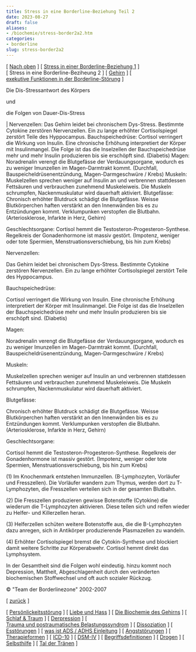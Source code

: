 ```yaml
---
title: Stress in eine Borderline-Beziehung Teil 2
date: 2023-08-27
draft: false
aliases:
- /biochemie/stress-border2a2.htm
categories:
- borderline
slug: stress-border2a2
---
```



[ [Nach oben](biochemie.htm) ] [ [Stress in einer Borderline-Beziehung 1](stress-border1a1.htm) ] [ Stress in eine Borderline-Beziheung 2 ] [ [Gehirn](../gehirn/gehirn.htm) ] [ [exekutive Funktionen in der Borderline-Störung](../bord/exekutive_funktionen.htm) ]

Die Dis-Stressantwort des Körpers

und

die Folgen von Dauer-Dis-Stress

| Nervenzellen: Das Gehirn leidet bei chronischem Dys-Stress. Bestimmte Cytokine
        zerstören Nervenzellen. Ein zu lange erhöhter Cortisolspiegel
        zerstört Teile des Hyppocampus. Bauchspeichedrüse: Cortisol verringert die Wirkung von Insulin. Eine
        chronische Erhöhung interpretiert der Körper mit Insulinmangel. Die
        Folge ist das die Inselzellen der Bauchspeichedrüse mehr und mehr
        Insulin produzieren bis sie erschöpft sind. (Diabetis) Magen: Noradrenalin verengt die Blutgefässe der
        Verdauungsorgane, wodurch es zu weniger Imunzellen im Magen-Darmtrakt
        kommt. (Durchfall, Bauspeicheldrüsenentzündung, Magen-Darmgeschwüre /
        Krebs) Muskeln: Muskelzellen sprechen weniger auf Insulin an und
        verbrennen stattdessen Fettsäuren und verbrauchen zunehmend
        Muskeleiweis. Die Muskeln schrumpfen, Nackenmuskulatur wird dauerhaft
        aktiviert. Blutgefässe: Chronisch erhöhter Blutdruck schädigt die
        Blutgefässe. Weisse Blutkörperchen haften verstärkt an den
        Innenwänden bis es zu Entzündungen kommt. Verklumpunken verstopfen die
        Blutbahn. (Arteriosklerose, Infarkte in Herz, Gehirn)

Geschlechtsorgane: Cortisol hemmt die Testosteron-Progesteron-Synthese.
        Regelkreis der Gonadenhormone ist massiv gestört. (Impotenz, weniger
        oder tote Spermien, Menstruationsverschiebung, bis hin zum Krebs)

Nervenzellen:

Das Gehirn leidet bei chronischem Dys-Stress. Bestimmte Cytokine
        zerstören Nervenzellen. Ein zu lange erhöhter Cortisolspiegel
        zerstört Teile des Hyppocampus.

Bauchspeichedrüse:

Cortisol verringert die Wirkung von Insulin. Eine
        chronische Erhöhung interpretiert der Körper mit Insulinmangel. Die
        Folge ist das die Inselzellen der Bauchspeichedrüse mehr und mehr
        Insulin produzieren bis sie erschöpft sind. (Diabetis)

Magen:

Noradrenalin verengt die Blutgefässe der
        Verdauungsorgane, wodurch es zu weniger Imunzellen im Magen-Darmtrakt
        kommt. (Durchfall, Bauspeicheldrüsenentzündung, Magen-Darmgeschwüre /
        Krebs)

Muskeln:

Muskelzellen sprechen weniger auf Insulin an und
        verbrennen stattdessen Fettsäuren und verbrauchen zunehmend
        Muskeleiweis. Die Muskeln schrumpfen, Nackenmuskulatur wird dauerhaft
        aktiviert.

Blutgefässe:

Chronisch erhöhter Blutdruck schädigt die
        Blutgefässe. Weisse Blutkörperchen haften verstärkt an den
        Innenwänden bis es zu Entzündungen kommt. Verklumpunken verstopfen die
        Blutbahn. (Arteriosklerose, Infarkte in Herz, Gehirn)

Geschlechtsorgane:

Cortisol hemmt die Testosteron-Progesteron-Synthese.
        Regelkreis der Gonadenhormone ist massiv gestört. (Impotenz, weniger
        oder tote Spermien, Menstruationsverschiebung, bis hin zum Krebs)

(1) Im
Knochenmark entstehen Immunzellen. (B-Lymphozyten, Vorläufer und Fresszellen).
Die Vorläufer wandern zum Thymus, werden dort zu T-Lymphozyten, die Fresszellen
verteilen sich in der gesamten Blutbahn.

(2) Die Fresszellen produzieren
gewisse Botenstoffe (Cytokine) die wiederum die T-Lymphozyten aktivieren. Diese
teilen sich und reifen wieder zu Helfer- und Killerzellen heran.

(3) Helferzellen schüten
weitere Botenstoffe aus, die die B-Lymphozyten dazu anregen, sich in Antikörper
produzierende Plasmazellen zu wandeln.

(4) Erhöhter
Cortisolspiegel bremst die Cytokin-Synthese und blockiert damit weitere Schritte
zur Körperabwehr. Cortisol hemmt direkt das Lymphsystem.

In der Gesamtheit sind die Folgen wohl eindeutig. hinzu kommt
noch Depression, Mattheit, Abgeschlagenheit durch den veränderten biochemischen
Stoffwechsel und oft auch sozialer Rückzug.

©
"Team der Borderlinezone" 2002-2007

[ [zurück](https://blz.borderliner.ch/biochemie/biochemie.htm#BL-Stress) ]

[ [Persönlickeitsstörung](../persstoerung/persstoerung1.html) ] [ [Liebe und Hass](../definition/liebe1.htm) ] [ [Die Biochemie des Gehirns](biochemie.htm) ] [ [Schlaf & Traum](../schlaf/traum.htm) ] [ [Derpression](../depression/depri.html) ] [ [Trauma und postraumatisches Belastungssyndrom](../trauma/trauma.htm) ] [ [Dissoziation](../disso/dissoziation.htm) ] [ [Esstörungen](../ess/esst1.html) ] [ [was ist ADS / ADHS Einleitung](../ads/ads.html) ] [ [Angststörungen](../angststoerung/angststoerungen.htm) ] [ [Therapieformen](../theraformen/theraformen.htm) ] [ [ICD-10](../definition/icd10.htm) ] [ [DSM-IV](../definition/dsm.htm) ] [ [Begriffsdefinitionen](../definition/definitionen.htm) ] [ [Drogen](../definition/definitionen_1.htm) ] [ [Selbsthilfe](../selbsthilfe/selbsthilfe.htm) ] [ [Tal der Tränen](../widmung/widmung_1.html) ]